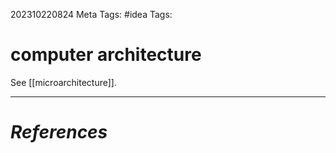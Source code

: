 202310220824
Meta Tags: #idea 
Tags:

# computer architecture

See [[microarchitecture]].




---
# *References*